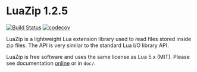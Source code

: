 # LuaZip 1.2.5

[![Build Status](https://travis-ci.org/mpeterv/luazip.svg?branch=master)](https://travis-ci.org/mpeterv/luazip)
[![codecov](https://codecov.io/gh/mpeterv/luazip/branch/master/graph/badge.svg)](https://codecov.io/gh/mpeterv/luazip)

LuaZip is a lightweight Lua extension library used to read files stored inside zip files.
The API is very similar to the standard Lua I/O library API.

LuaZip is free software and uses the same license as Lua 5.x (MIT).
Please see documentation [online](http://mpeterv.github.io/luazip/) or in `doc/`.
